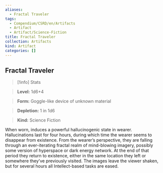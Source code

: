 ```yaml
---
aliases:
  - Fractal Traveler
tags:
  - Compendium/CSRD/en/Artifacts
  - Artifact
  - Artifact/Science-Fiction
title: Fractal Traveler
collection: Artifacts
kind: Artifact
categories: []
---
```

## Fractal Traveler  
>[!info] Stats    
> **Level:** 1d6+4   
> **Form:** Goggle-like device of unknown material     
> **Depletion:** 1 in 1d6  
> **Kind:** Science Fiction  
    
When worn, induces a powerful hallucinogenic state in wearer. Hallucinations last for four hours, during which time the wearer seems to disappear from existence. From the wearer’s perspective, they are falling through an ever-iterating fractal realm of mind-blowing imagery, possibly some version of hyperspace or dark energy network. At the end of that period they return to existence, either in the same location they left or somewhere they’ve previously visited. The images leave the viewer shaken, but for several hours all Intellect-based tasks are eased.   
